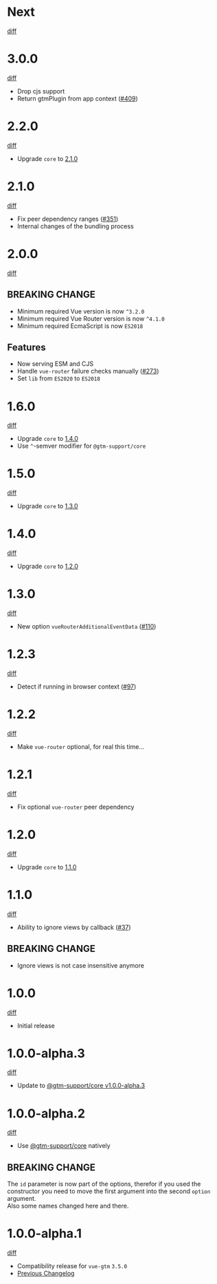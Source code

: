 # Next

[diff](https://github.com/gtm-support/vue-gtm/compare/3.0.0...main)

# 3.0.0

[diff](https://github.com/gtm-support/vue-gtm/compare/2.2.0...3.0.0)

- Drop cjs support
- Return gtmPlugin from app context ([#409])

[#409]: https://github.com/gtm-support/vue-gtm/pull/409

# 2.2.0

[diff](https://github.com/gtm-support/vue-gtm/compare/2.1.0...2.2.0)

- Upgrade `core` to [2.1.0](https://github.com/gtm-support/core/releases/tag/2.1.0)

# 2.1.0

[diff](https://github.com/gtm-support/vue-gtm/compare/2.0.0...2.1.0)

- Fix peer dependency ranges ([#351])
- Internal changes of the bundling process

[#351]: https://github.com/gtm-support/vue-gtm/issues/351

# 2.0.0

[diff](https://github.com/gtm-support/vue-gtm/compare/1.6.0...2.0.0)

## BREAKING CHANGE

- Minimum required Vue version is now `^3.2.0`
- Minimum required Vue Router version is now `^4.1.0`
- Minimum required EcmaScript is now `ES2018`

## Features

- Now serving ESM and CJS
- Handle `vue-router` failure checks manually ([#273])
- Set `lib` from `ES2020` to `ES2018`

[#273]: https://github.com/gtm-support/vue-gtm/pull/273

# 1.6.0

[diff](https://github.com/gtm-support/vue-gtm/compare/1.5.0...1.6.0)

- Upgrade `core` to [1.4.0](https://github.com/gtm-support/core/releases/tag/1.4.0)
- Use `^`-semver modifier for `@gtm-support/core`

# 1.5.0

[diff](https://github.com/gtm-support/vue-gtm/compare/1.4.0...1.5.0)

- Upgrade `core` to [1.3.0](https://github.com/gtm-support/core/releases/tag/1.3.0)

# 1.4.0

[diff](https://github.com/gtm-support/vue-gtm/compare/1.3.0...1.4.0)

- Upgrade `core` to [1.2.0](https://github.com/gtm-support/core/releases/tag/1.2.0)

# 1.3.0

[diff](https://github.com/gtm-support/vue-gtm/compare/1.2.3...1.3.0)

- New option `vueRouterAdditionalEventData` ([#110])

[#110]: https://github.com/gtm-support/vue-gtm/issues/110

# 1.2.3

[diff](https://github.com/gtm-support/vue-gtm/compare/1.2.2...1.2.3)

- Detect if running in browser context ([#97])

[#97]: https://github.com/gtm-support/vue-gtm/pull/97

# 1.2.2

[diff](https://github.com/gtm-support/vue-gtm/compare/1.2.1...1.2.2)

- Make `vue-router` optional, for real this time...

# 1.2.1

[diff](https://github.com/gtm-support/vue-gtm/compare/1.2.0...1.2.1)

- Fix optional `vue-router` peer dependency

# 1.2.0

[diff](https://github.com/gtm-support/vue-gtm/compare/1.1.0...1.2.0)

- Upgrade `core` to [1.1.0](https://github.com/gtm-support/core/releases/tag/1.1.0)

# 1.1.0

[diff](https://github.com/gtm-support/vue-gtm/compare/1.0.0...1.1.0)

- Ability to ignore views by callback ([#37])

## BREAKING CHANGE

- Ignore views is not case insensitive anymore

[#37]: https://github.com/gtm-support/vue-gtm/pull/37

# 1.0.0

[diff](https://github.com/gtm-support/vue-gtm/compare/940a45a90d4cb44a045923910e7439d0202372ca...1.0.0)

- Initial release

# 1.0.0-alpha.3

[diff](https://github.com/gtm-support/vue-gtm/compare/1.0.0-alpha.2...1.0.0-alpha.3)

- Update to [@gtm-support/core v1.0.0-alpha.3](https://github.com/gtm-support/core/releases/tag/1.0.0-alpha.3)

# 1.0.0-alpha.2

[diff](https://github.com/gtm-support/vue-gtm/compare/1.0.0-alpha.1...1.0.0-alpha.2)

- Use [@gtm-support/core](https://github.com/gtm-support/core) natively

## BREAKING CHANGE

The `id` parameter is now part of the options, therefor if you used the constructor you need to move the first argument into the second `option` argument.  
Also some names changed here and there.

# 1.0.0-alpha.1

[diff](https://github.com/gtm-support/vue-gtm/compare/940a45a90d4cb44a045923910e7439d0202372ca...1.0.0-alpha.1)

- Compatibility release for `vue-gtm` `3.5.0`
- [Previous Changelog](https://github.com/mib200/vue-gtm/blob/master/CHANGELOG.md)
